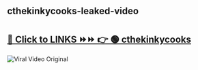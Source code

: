 
 ## cthekinkycooks-leaked-video 

# <h2><a href="https://clipsfans.com/cthekinkycooks&ref=git">🔗 Click to LINKS ⏩⏩ 👉 🟢 cthekinkycooks </a></h2>

<a href="https://clipsfans.com/cthekinkycooks&ref=git" rel="nofollow" data-target="animated-image.originalLink"><img src="https://i.ibb.co.com/xMMVF88/686577567.gif" alt="Viral Video Original" style="max-width: 100%; display: inline-block;" data-target="animated-image.originalImage"></a>
